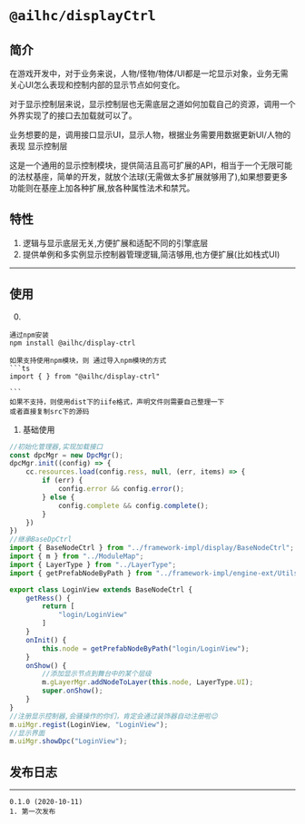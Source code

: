 # `@ailhc/displayCtrl`


## 简介
在游戏开发中，对于业务来说，人物/怪物/物体/UI都是一坨显示对象，业务无需关心UI怎么表现和控制内部的显示节点如何变化。

对于显示控制层来说，显示控制层也无需底层之道如何加载自己的资源，调用一个外界实现了的接口去加载就可以了。

业务想要的是，调用接口显示UI，显示人物，根据业务需要用数据更新UI/人物的表现
显示控制层

这是一个通用的显示控制模块，提供简洁且高可扩展的API，相当于一个无限可能的法杖基座，简单的开发，就放个法球(无需做太多扩展就够用了),如果想要更多功能则在基座上加各种扩展,放各种属性法术和禁咒。

## 特性
1. 逻辑与显示底层无关,方便扩展和适配不同的引擎底层
2. 提供单例和多实例显示控制器管理逻辑,简洁够用,也方便扩展(比如栈式UI)
****
## 使用

0. 
    
    通过npm安装 
    npm install @ailhc/display-ctrl

    如果支持使用npm模块，则 通过导入npm模块的方式
    ```ts
    import { } from "@ailhc/display-ctrl"

    ```
    如果不支持，则使用dist下的iife格式，声明文件则需要自己整理一下
    或者直接复制src下的源码

1. 基础使用
```ts
//初始化管理器,实现加载接口
const dpcMgr = new DpcMgr();
dpcMgr.init((config) => {
    cc.resources.load(config.ress, null, (err, items) => {
        if (err) {
            config.error && config.error();
        } else {
            config.complete && config.complete();
        }
    })
})
//继承BaseDpCtrl
import { BaseNodeCtrl } from "../framework-impl/display/BaseNodeCtrl";
import { m } from "../ModuleMap";
import { LayerType } from "../LayerType";
import { getPrefabNodeByPath } from "../framework-impl/engine-ext/Utils";

export class LoginView extends BaseNodeCtrl {
    getRess() {
        return [
            "login/LoginView"
        ]
    }
    onInit() {
        this.node = getPrefabNodeByPath("login/LoginView");
    }
    onShow() {
        //添加显示节点到舞台中的某个层级
        m.gLayerMgr.addNodeToLayer(this.node, LayerType.UI);
        super.onShow();
    }
}
//注册显示控制器,会骚操作的你们，肯定会通过装饰器自动注册啦😉
m.uiMgr.regist(LoginView, "LoginView");
//显示界面
m.uiMgr.showDpc("LoginView");
```
## 发布日志
 
*********
    0.1.0 (2020-10-11)
    1. 第一次发布


